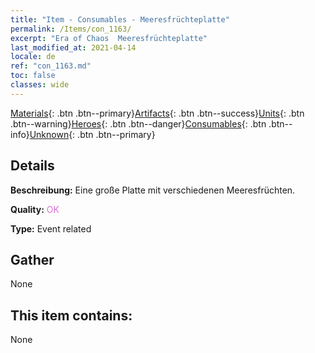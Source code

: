 ```yaml
---
title: "Item - Consumables - Meeresfrüchteplatte"
permalink: /Items/con_1163/
excerpt: "Era of Chaos  Meeresfrüchteplatte"
last_modified_at: 2021-04-14
locale: de
ref: "con_1163.md"
toc: false
classes: wide
---
```

 [Materials](/de/Items/){: .btn .btn--primary}[Artifacts](/de/Items/Artifacts/){: .btn .btn--success}[Units](/de/Items/Units/){: .btn .btn--warning}[Heroes](/de/Items/Heroes/){: .btn .btn--danger}[Consumables](/de/Items/Consumables/){: .btn .btn--info}[Unknown](/de/Items/Unknown/){: .btn .btn--primary}

## Details
 **Beschreibung:** Eine große Platte mit verschiedenen Meeresfrüchten.

 **Quality:** <span style="color: #DA70D6">OK</span>

 **Type:** Event related

## Gather

  None

## This item contains:

  None

